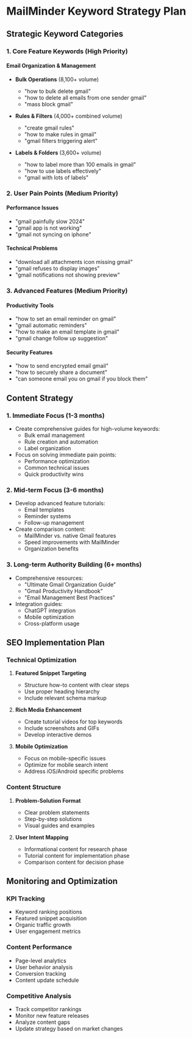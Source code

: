 # MailMinder Keyword Strategy Plan

## Strategic Keyword Categories

### 1. Core Feature Keywords (High Priority)

#### Email Organization & Management
- **Bulk Operations** (8,100+ volume)
  - "how to bulk delete gmail"
  - "how to delete all emails from one sender gmail"
  - "mass block gmail"
  
- **Rules & Filters** (4,000+ combined volume)
  - "create gmail rules"
  - "how to make rules in gmail"
  - "gmail filters triggering alert"

- **Labels & Folders** (3,600+ volume)
  - "how to label more than 100 emails in gmail"
  - "how to use labels effectively"
  - "gmail with lots of labels"

### 2. User Pain Points (Medium Priority)

#### Performance Issues
- "gmail painfully slow 2024"
- "gmail app is not working"
- "gmail not syncing on iphone"

#### Technical Problems
- "download all attachments icon missing gmail"
- "gmail refuses to display images"
- "gmail notifications not showing preview"

### 3. Advanced Features (Medium Priority)

#### Productivity Tools
- "how to set an email reminder on gmail"
- "gmail automatic reminders"
- "how to make an email template in gmail"
- "gmail change follow up suggestion"

#### Security Features
- "how to send encrypted email gmail"
- "how to securely share a document"
- "can someone email you on gmail if you block them"

## Content Strategy

### 1. Immediate Focus (1-3 months)
- Create comprehensive guides for high-volume keywords:
  - Bulk email management
  - Rule creation and automation
  - Label organization
- Focus on solving immediate pain points:
  - Performance optimization
  - Common technical issues
  - Quick productivity wins

### 2. Mid-term Focus (3-6 months)
- Develop advanced feature tutorials:
  - Email templates
  - Reminder systems
  - Follow-up management
- Create comparison content:
  - MailMinder vs. native Gmail features
  - Speed improvements with MailMinder
  - Organization benefits

### 3. Long-term Authority Building (6+ months)
- Comprehensive resources:
  - "Ultimate Gmail Organization Guide"
  - "Gmail Productivity Handbook"
  - "Email Management Best Practices"
- Integration guides:
  - ChatGPT integration
  - Mobile optimization
  - Cross-platform usage

## SEO Implementation Plan

### Technical Optimization
1. **Featured Snippet Targeting**
   - Structure how-to content with clear steps
   - Use proper heading hierarchy
   - Include relevant schema markup

2. **Rich Media Enhancement**
   - Create tutorial videos for top keywords
   - Include screenshots and GIFs
   - Develop interactive demos

3. **Mobile Optimization**
   - Focus on mobile-specific issues
   - Optimize for mobile search intent
   - Address iOS/Android specific problems

### Content Structure
1. **Problem-Solution Format**
   - Clear problem statements
   - Step-by-step solutions
   - Visual guides and examples

2. **User Intent Mapping**
   - Informational content for research phase
   - Tutorial content for implementation phase
   - Comparison content for decision phase

## Monitoring and Optimization

### KPI Tracking
- Keyword ranking positions
- Featured snippet acquisition
- Organic traffic growth
- User engagement metrics

### Content Performance
- Page-level analytics
- User behavior analysis
- Conversion tracking
- Content update schedule

### Competitive Analysis
- Track competitor rankings
- Monitor new feature releases
- Analyze content gaps
- Update strategy based on market changes